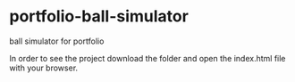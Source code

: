 # portfolio-ball-simulator
ball simulator for portfolio

In order to see the project download the folder and open the index.html file with your browser.
